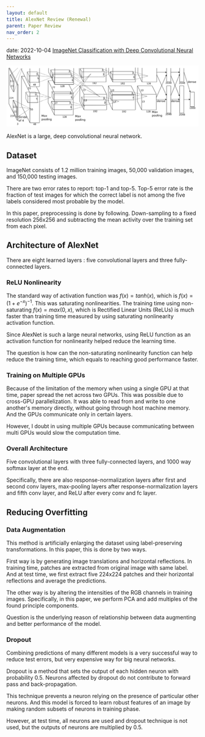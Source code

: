 ```yaml
---
layout: default
title: AlexNet Review (Renewal)
parent: Paper Review
nav_order: 2
---
```

date: 2022-10-04
[ImageNet Classification with Deep Convolutional Neural Networks](https://proceedings.neurips.cc/paper/2012/file/c399862d3b9d6b76c8436e924a68c45b-Paper.pdf)

![image](./alexnet_structure.png)



AlexNet is a large, deep convolutional neural network. 

## Dataset

ImageNet consists of 1.2 million training images, 50,000 validation images, and 150,000 testing images. 

There are two error rates to report: top-1 and top-5. Top-5 error rate is the fraction of test images for which the correct label is not among the five labels considered most probable by the model. 

In this paper, preprocessing is done by following. Down-sampling to a fixed resolution 256x256 and subtracting the mean activity over the training set from each pixel.

## Architecture of AlexNet

There are eight learned layers : five convolutional layers and three fully-connected layers. 

### ReLU Nonlinearity

The standard way of activation function was $f(x)=tanh(x)$, which is $f(x)=(1+e^{-x})^{-1}$. This was saturating nonlinearities. The training time using non-saturating $f(x)=max(0,x)$, which is Rectified Linear Units (ReLUs) is much faster than training time measured by using saturating nonlinearity activation function. 

Since AlexNet is such a large neural networks, using ReLU function as an activation function for nonlinearity helped reduce the learning time. 

The question is how can the non-saturating nonlinearity function can help reduce the training time, which equals to reaching good performance faster.

### Training on Multiple GPUs

Because of the limitation of the memory when using a single GPU at that time, paper spread the net across two GPUs. This was possible due to cross-GPU parallelization. It was able to read from and write to one another's memory directly, without going through host machine memory. And the GPUs communicate only in certain layers. 

However, I doubt in using multiple GPUs because communicating between multi GPUs would slow the computation time. 

### Overall Architecture

Five convolutional layers with three fully-connected layers, and 1000 way softmax layer at the end. 

Specifically, there are also response-normalization layers after first and second conv layers, max-pooling layers after response-normalization layers and fifth conv layer, and ReLU after every conv and fc layer.

## Reducing Overfitting

### Data Augmentation

This method is artificially enlarging the dataset using label-preserving transformations. In this paper, this is done by two ways. 

First way is by generating image translations and horizontal reflections. In training time, patches are extracted from original image with same label. And at test time, we first extract five 224x224 patches and their horizontal reflections and average the predictions.

The other way is by altering the intensities of the RGB channels in training images. Specifically, in this paper, we perform PCA and add multiples of the found principle components.

Question is the underlying reason of relationship between data augmenting and better performance of the model. 

### Dropout

Combining predictions of many different models is a very successful way to reduce test errors, but very expensive way for big neural networks. 

Dropout is a method that sets the output of each hidden neuron with probability 0.5. Neurons affected by dropout do not contribute to forward pass and back-propagation. 

This technique prevents a neuron relying on the presence of particular other neurons. And this model is forced to learn robust features of an image by making random subsets of neurons in training phase. 

However, at test time, all neurons are used and dropout technique is not used, but the outputs of neurons are multiplied by 0.5. 

